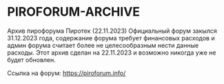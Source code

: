 # PIROFORUM-ARCHIVE
Архив пирофорума Пиротек (22.11.2023)
Официальный форум закылся 31.12.2023 года, содержание форума требует финансовых расходов и админ форума считает более не целесообразным нести данные расходы. Этот архив сделан на 22.11.2023 и возможно никогда уже не будет обновлен.

Ссылка на форум: https://piroforum.info/
